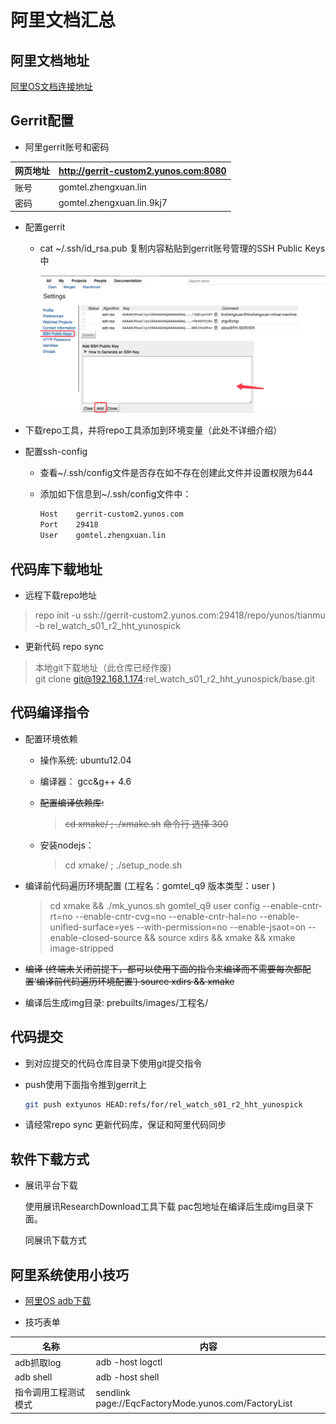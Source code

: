 # 阿里文档汇总

## 阿里文档地址

[阿里OS文档连接地址](https://developer.alios.cn/#/md%2Fdevelopercenter%2F%E5%A6%82%E4%BD%95%E8%8E%B7%E5%BE%97%E5%92%8C%E4%BD%BF%E7%94%A8%E6%BA%90%E7%A0%81%2F%E4%BD%BF%E7%94%A8%E6%8C%87%E5%8D%97%2F%E6%90%AD%E5%BB%BA%E7%BC%96%E8%AF%91%E7%8E%AF%E5%A2%83.md?docversion=0)

## Gerrit配置

- 阿里gerrit账号和密码

网页地址  |  <http://gerrit-custom2.yunos.com:8080>
--|--
账号  |  gomtel.zhengxuan.lin
密码  |  gomtel.zhengxuan.lin.9kj7

- 配置gerrit

  - cat ~/.ssh/id_rsa.pub  复制内容粘贴到gerrit账号管理的SSH Public Keys中

    ![gerrit-sshkey](gerrit-sshkey.jpg)

- 下载repo工具，并将repo工具添加到环境变量（此处不详细介绍）
- 配置ssh-config
  - 查看~/.ssh/config文件是否存在如不存在创建此文件并设置权限为644
  - 添加如下信息到~/.ssh/config文件中：

    ```bash
    Host    gerrit-custom2.yunos.com
    Port    29418
    User    gomtel.zhengxuan.lin
    ```

## 代码库下载地址

- 远程下载repo地址

> repo init -u ssh://gerrit-custom2.yunos.com:29418/repo/yunos/tianmu -b rel_watch_s01_r2_hht_yunospick

- 更新代码 repo sync

> 本地git下载地址（此仓库已经作废)  
  git clone git@192.168.1.174:rel_watch_s01_r2_hht_yunospick/base.git

## 代码编译指令

- 配置环境依赖
  - 操作系统:  ubuntu12.04
  - 编译器：   gcc&g++ 4.6
  - ~~配置编译依赖库:~~

    > ~~cd xmake/ ; ./xmake.sh~~
    ~~命令行 选择 300~~

  - 安装nodejs：

    > cd xmake/ ; ./setup_node.sh

- 编译前代码遍历环境配置 (工程名：gomtel_q9 版本类型：user )
    >cd xmake && ./mk_yunos.sh gomtel_q9 user config --enable-cntr-rt=no --enable-cntr-cvg=no --enable-cntr-hal=no --enable-unified-surface=yes --with-permission=no --enable-jsaot=on --enable-closed-source && source xdirs && xmake && xmake image-stripped

- ~~编译 (终端未关闭前提下，都可以使用下面的指令来编译而不需要每次都配置‘编译前代码遍历环境配置’)
    source xdirs && xmake~~

- 编译后生成img目录: prebuilts/images/工程名/

## 代码提交

- 到对应提交的代码仓库目录下使用git提交指令
- push使用下面指令推到gerrit上

    ```bash
    git push extyunos HEAD:refs/for/rel_watch_s01_r2_hht_yunospick
    ```

- 请经常repo sync 更新代码库，保证和阿里代码同步

## 软件下载方式

- 展讯平台下载

    使用展讯ResearchDownload工具下载 pac包地址在编译后生成img目录下面。

    同展讯下载方式

## 阿里系统使用小技巧

- [阿里OS adb下载][5241dcc6]

[5241dcc6]: adb-yunos4.0.tar.gz

- 技巧表单

名称  |  内容
--|--
adb抓取log  | adb -host logctl
adb shell  |  adb -host shell
指令调用工程测试模式 | sendlink page://EqcFactoryMode.yunos.com/FactoryList
